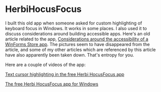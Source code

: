 # HerbiHocusFocus

I built this old app when someone asked for custom highlighting of keyboard focus in Windows. It works in some places. I also used it to discuss considerations around building accessible apps. Here's an old article related to the app, [Considerations around the accessibility of a WinForms Store app](https://docs.microsoft.com/en-us/archive/blogs/winuiautomation/considerations-around-the-accessibility-of-a-winforms-store-app). The pictures seem to have disappeared from the article, and some of my other articles which are referenced by this article have also apparently been taken down. That's entropy for you.

Here are a couple of videos of the app:

[Text cursor highlighting in the free Herbi HocusFocus app](https://www.youtube.com/watch?v=63jJ9dsrDlI)

[The free Herbi HocusFocus app for Windows](https://www.youtube.com/watch?v=vcgaPl9BnDI&t=2s)
